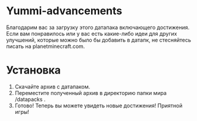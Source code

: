 # Yummi-advancements
Благодарим вас за загрузку этого датапака включающего достижения. Если вам понравилось или у вас есть какие-либо идеи для других улучшений, которые можно было бы добавить в датапк, не стесняйтесь писать на planetminecraft.com.

# Установка
1. Скачайте архив с датапаком.
2. Переместите полученный архив в директорию папки мира /datapacks .
3. Готово! Теперь вы можете увидеть новые достижения! Приятной игры!

